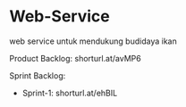 # Web-Service
web service untuk mendukung budidaya ikan

Product Backlog: shorturl.at/avMP6

Sprint Backlog:
- Sprint-1: shorturl.at/ehBIL
